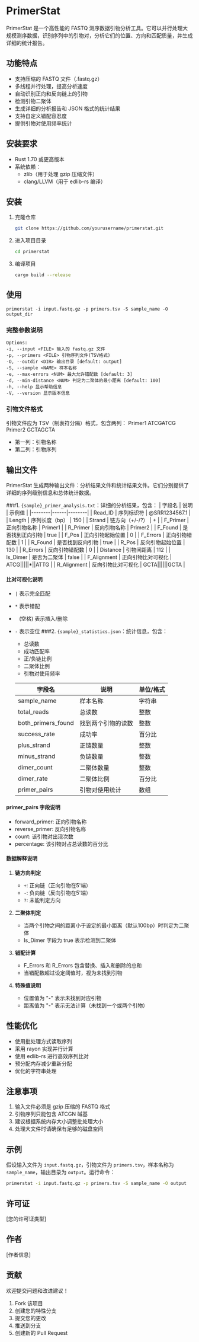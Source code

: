 # PrimerStat

PrimerStat 是一个高性能的 FASTQ 测序数据引物分析工具。它可以并行处理大规模测序数据，识别序列中的引物对，分析它们的位置、方向和匹配质量，并生成详细的统计报告。

## 功能特点

- 支持压缩的 FASTQ 文件（.fastq.gz）
- 多线程并行处理，提高分析速度
- 自动识别正向和反向链上的引物
- 检测引物二聚体
- 生成详细的分析报告和 JSON 格式的统计结果
- 支持自定义错配容忍度
- 提供引物对使用频率统计

## 安装要求

- Rust 1.70 或更高版本
- 系统依赖：
  - zlib（用于处理 gzip 压缩文件）
  - clang/LLVM（用于 edlib-rs 编译）

## 安装

1. 克隆仓库
   ```bash
   git clone https://github.com/yourusername/primerstat.git
   ```

2. 进入项目目录
   ```bash
   cd primerstat
   ```

3. 编译项目
   ```bash
   cargo build --release
   ```

## 使用

```
primerstat -i input.fastq.gz -p primers.tsv -S sample_name -O output_dir
```
### 完整参数说明   
```
Options:
-i, --input <FILE> 输入的 fastq.gz 文件
-p, --primers <FILE> 引物序列文件(TSV格式)
-O, --outdir <DIR> 输出目录 [default: output]
-S, --sample <NAME> 样本名称
-e, --max-errors <NUM> 最大允许错配数 [default: 3]
-d, --min-distance <NUM> 判定为二聚体的最小距离 [default: 100]
-h, --help 显示帮助信息
-V, --version 显示版本信息
```
### 引物文件格式

引物文件应为 TSV（制表符分隔）格式，包含两列：
Primer1 ATCGATCG
Primer2 GCTAGCTA
- 第一列：引物名称
- 第二列：引物序列

## 输出文件
PrimerStat 生成两种输出文件：分析结果文件和统计结果文件。它们分别提供了详细的序列级别信息和总体统计数据。

###1. `{sample}_primer_analysis.txt`：详细的分析结果，包含：
| 字段名 | 说明 | 示例值 |
|--------|------|--------|
| Read_ID | 序列标识符 | @SRR1234567.1 |
| Length | 序列长度（bp） | 150 |
| Strand | 链方向（+/-/?） | + |
| F_Primer | 正向引物名称 | Primer1 |
| R_Primer | 反向引物名称 | Primer2 |
| F_Found | 是否找到正向引物 | true |
| F_Pos | 正向引物起始位置 | 0 |
| F_Errors | 正向引物错配数 | 1 |
| R_Found | 是否找到反向引物 | true |
| R_Pos | 反向引物起始位置 | 130 |
| R_Errors | 反向引物错配数 | 0 |
| Distance | 引物间距离 | 112 |
| Is_Dimer | 是否为二聚体 | false |
| F_Alignment | 正向引物比对可视化 | ATCG\|||||*|\|ATTG |
| R_Alignment | 反向引物比对可视化 | GCTA\|\|\|\|\|\|GCTA |

#### 比对可视化说明
- `|` 表示完全匹配
- `*` 表示错配
- ` ` (空格) 表示插入/删除
- `-` 表示空位
###2. `{sample}_statistics.json`：统计信息，包含：
   - 总读数
   - 成功匹配率
   - 正/负链比例
   - 二聚体比例
   - 引物对使用频率

   | 字段名 | 说明 | 单位/格式 |
   |--------|------|-----------|
   | sample_name | 样本名称 | 字符串 |
   | total_reads | 总读数 | 整数 |
   | both_primers_found | 找到两个引物的读数 | 整数 |
   | success_rate | 成功率 | 百分比 |
   | plus_strand | 正链数量 | 整数 |
   | minus_strand | 负链数量 | 整数 |
   | dimer_count | 二聚体数量 | 整数 |
   | dimer_rate | 二聚体比例 | 百分比 |
   | primer_pairs | 引物对使用统计 | 数组 |

#### primer_pairs 字段说明
- forward_primer: 正向引物名称
- reverse_primer: 反向引物名称
- count: 该引物对出现次数
- percentage: 该引物对占总读数的百分比

#### 数据解释说明

1. **链方向判定**
   - `+`: 正向链（正向引物在5'端）
   - `-`: 负向链（反向引物在5'端）
   - `?`: 未能判定方向

2. **二聚体判定**
   - 当两个引物之间的距离小于设定的最小距离（默认100bp）时判定为二聚体
   - Is_Dimer 字段为 true 表示检测到二聚体

3. **错配计算**
   - F_Errors 和 R_Errors 包含替换、插入和删除的总和
   - 当错配数超过设定阈值时，视为未找到引物

4. **特殊值说明**
   - 位置值为 "-" 表示未找到对应引物
   - 距离值为 "-" 表示无法计算（未找到一个或两个引物）

## 性能优化

- 使用批处理方式读取序列
- 采用 rayon 实现并行计算
- 使用 edlib-rs 进行高效序列比对
- 预分配内存减少重新分配
- 优化的字符串处理

## 注意事项

1. 输入文件必须是 gzip 压缩的 FASTQ 格式
2. 引物序列只能包含 ATCGN 碱基
3. 建议根据系统内存大小调整批处理大小
4. 处理大文件时请确保有足够的磁盘空间

## 示例

假设输入文件为 `input.fastq.gz`，引物文件为 `primers.tsv`，样本名称为 `sample_name`，输出目录为 `output`。运行命令：

```bash
primerstat -i input.fastq.gz -p primers.tsv -S sample_name -O output
```
## 许可证

[您的许可证类型]

## 作者

[作者信息]

## 贡献

欢迎提交问题和改进建议！

1. Fork 该项目
2. 创建您的特性分支
3. 提交您的更改
4. 推送到分支
5. 创建新的 Pull Request
